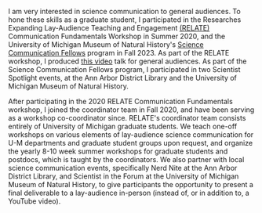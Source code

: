I am very interested in science communication to general audiences. To hone these skills as a graduate student, I participated in the Researches Expanding Lay-Audience Teaching and Engagement <a href = 'https://www.learntorelate.org/'>(RELATE)</a> Communication Fundamentals Workshop in Summer 2020, and the University of Michigan Museum of Natural History's <a href= 'https://lsa.umich.edu/ummnh/u-m-community/u-m-faculty/science-communication-fellows.html'>Science Communication Fellows</a> program in Fall 2023. As part of the RELATE workshop, I produced <a href='https://www.youtube.com/watch?v=hkcJOb7CGKs&t=2s&ab_channel=LearnToRELATE'>this video</a> talk for general audiences.  As part of the Science Communication Fellows program, I participated in two Scientist Spotlight events, at the Ann Arbor District Library and the University of Michigan Museum of Natural History.

After participating in the 2020 RELATE Communication Fundamentals workshop, I joined the coordinator team in Fall 2020, and have been serving as a workshop co-coordinator since. RELATE's coordinator team consists entirely of University of Michigan graduate students. We teach one-off workshops on various elements of lay-audience science communication for U-M departments and graduate student groups upon request, and organize the yearly 8-10 week summer workshops for graduate students and postdocs, which is taught by the coordinators.  We also partner with local science communication events, specifically Nerd Nite at the Ann Arbor District Library, and Scientist in the Forum at the University of Michigan Museum of Natural History, to give participants the opportunity to present a final deliverable to a lay-audience in-person (instead of, or in addition to, a YouTube video).
